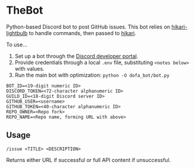 # TheBot

Python-based Discord bot to post GitHub issues. This bot relies on [hikari-lightbulb](https://github.com/tandemdude/hikari-lightbulb/) to handle commands, then passed to [hikari](https://github.com/hikari-py/hikari).

To use...

1. Set up a bot through the [Discord developer portal](https://discord.com/developers/docs/intro).
2. Provide credentials through a local `.env` file, substituting `<notes below>` with values.
3. Run the main bot with optimization: `python -O dofa_bot/bot.py`

```
BOT_ID=<19-digit numeric ID>
DISCORD_TOKEN=<72-character alphanumeric ID>
GUILD_ID=<18-digit Discord server ID>
GITHUB_USER=<username>
GITHUB_TOKEN=<40-character alphanumeric ID>
REPO_OWNER=<Repo fork>
REPO_NAME=<Repo name, forming URL with above>
```

## Usage

`/issue <TITLE> <DESCRIPTION>`

Returns either URL if successful or full API content if unsuccessful.
